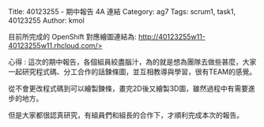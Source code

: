 Title: 40123255 -  期中報告 4A 連結
Category: ag7
Tags: scrum1, task1, 40123255
Author: kmol

 


目前所完成的 OpenShift 對應繪圖連結為: <a href="http://40123255w11-40123255w11.rhcloud.com/">http://40123255w11-40123255w11.rhcloud.com/>

心得 : 這次的期中報告，各個組員絞盡腦汁，為的就是想為團隊去做些甚麼，大家一起研究程式碼、分工合作的話鍊條圖，並互相教導與學習，很有TEAM的感覺。

從不會更改程式碼到可以繪製鍊條，畫完2D後又繪製3D圖，雖然過程中有需要進步的地方。

但是大家都很認真研究，有組員們和組長的合作下，才順利完成本次的報告。